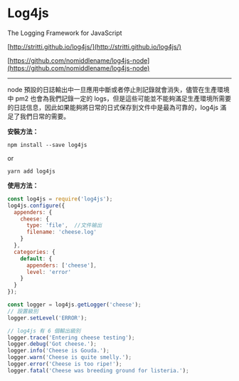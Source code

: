 # Log4js

The Logging Framework for JavaScript

[http://stritti.github.io/log4js/](http://stritti.github.io/log4js/)

[https://github.com/nomiddlename/log4js-node](https://github.com/nomiddlename/log4js-node)

---

node 預設的日誌輸出中一旦應用中斷或者停止則記錄就會消失，儘管在生產環境中 pm2 也會為我們記錄一定的 logs，但是這些可能並不能夠滿足生產環境所需要的日誌信息，因此如果能夠將日常的​​日式保存到文件中是最為可靠的，log4js 滿足了我們日常的需要。

**安裝方法：**

```
npm install --save log4js
```

or

```
yarn add log4js
```

**使用方法：**

```js
const log4js = require('log4js');
log4js.configure({
  appenders: {
    cheese: {
      type: 'file',  //文件输出
      filename: 'cheese.log'
    }
  },
  categories: {
    default: {
      appenders: ['cheese'],
      level: 'error'
    }
  }
});

const logger = log4js.getLogger('cheese');
// 設置級別
logger.setLevel('ERROR');  

// log4js 有 6 個輸出級別
logger.trace('Entering cheese testing');
logger.debug('Got cheese.');
logger.info('Cheese is Gouda.');
logger.warn('Cheese is quite smelly.');
logger.error('Cheese is too ripe!');
logger.fatal('Cheese was breeding ground for listeria.');
```



